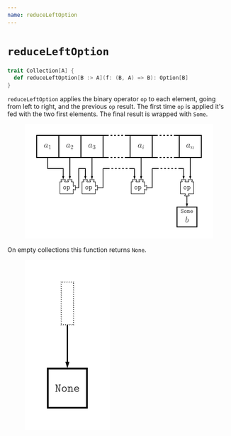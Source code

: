 ```yaml
---
name: reduceLeftOption
---
```


# `reduceLeftOption`

~~~ scala
trait Collection[A] {
  def reduceLeftOption[B :> A](f: (B, A) => B): Option[B]
}
~~~

`reduceLeftOption` applies the binary operator `op` to each element, going from left to right, and the previous `op` result.
The first time `op` is applied it's fed with the two first elements.
The final result is wrapped with `Some`.

<figure class="diagram">
  <img src="images/reduceLeftOption.svg" alt="reduceLeftOption function">
  <!-- <figcaption class="diagram-desc"></figcaption> -->
</figure>

On empty collections this function returns `None`.

<figure class="diagram">
  <img src="images/reduceLeftOption.2.svg" alt="reduceLeftOption function">
  <!-- <figcaption class="diagram-desc"></figcaption> -->
</figure>
